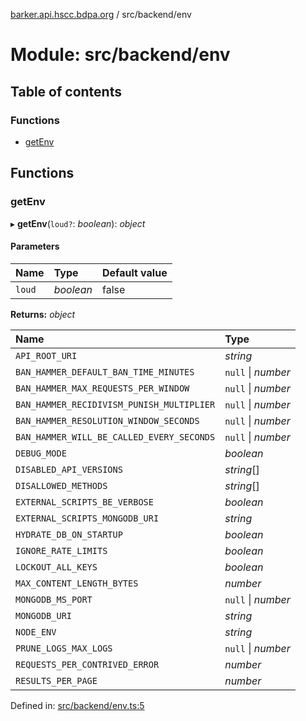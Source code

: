 [barker.api.hscc.bdpa.org][1] / src/backend/env

# Module: src/backend/env

## Table of contents

### Functions

- [getEnv][2]

## Functions

### getEnv

▸ **getEnv**(`loud?`: _boolean_): _object_

#### Parameters

| Name   | Type      | Default value |
| :----- | :-------- | :------------ |
| `loud` | _boolean_ | false         |

**Returns:** _object_

| Name                                      | Type               |
| :---------------------------------------- | :----------------- |
| `API_ROOT_URI`                            | _string_           |
| `BAN_HAMMER_DEFAULT_BAN_TIME_MINUTES`     | `null` \| _number_ |
| `BAN_HAMMER_MAX_REQUESTS_PER_WINDOW`      | `null` \| _number_ |
| `BAN_HAMMER_RECIDIVISM_PUNISH_MULTIPLIER` | `null` \| _number_ |
| `BAN_HAMMER_RESOLUTION_WINDOW_SECONDS`    | `null` \| _number_ |
| `BAN_HAMMER_WILL_BE_CALLED_EVERY_SECONDS` | `null` \| _number_ |
| `DEBUG_MODE`                              | _boolean_          |
| `DISABLED_API_VERSIONS`                   | _string_[]         |
| `DISALLOWED_METHODS`                      | _string_[]         |
| `EXTERNAL_SCRIPTS_BE_VERBOSE`             | _boolean_          |
| `EXTERNAL_SCRIPTS_MONGODB_URI`            | _string_           |
| `HYDRATE_DB_ON_STARTUP`                   | _boolean_          |
| `IGNORE_RATE_LIMITS`                      | _boolean_          |
| `LOCKOUT_ALL_KEYS`                        | _boolean_          |
| `MAX_CONTENT_LENGTH_BYTES`                | _number_           |
| `MONGODB_MS_PORT`                         | `null` \| _number_ |
| `MONGODB_URI`                             | _string_           |
| `NODE_ENV`                                | _string_           |
| `PRUNE_LOGS_MAX_LOGS`                     | `null` \| _number_ |
| `REQUESTS_PER_CONTRIVED_ERROR`            | _number_           |
| `RESULTS_PER_PAGE`                        | _number_           |

Defined in: [src/backend/env.ts:5][3]

[1]: ../README.md
[2]: src_backend_env.md#getenv
[3]:
  https://github.com/nhscc/barker.api.hscc.bdpa.org/blob/08a500c/src/backend/env.ts#L5
